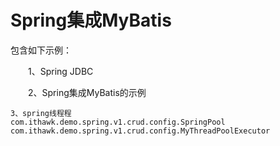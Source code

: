 # Spring集成MyBatis

包含如下示例：

　　1、Spring JDBC

　　2、Spring集成MyBatis的示例

    3、spring线程程
    com.ithawk.demo.spring.v1.crud.config.SpringPool
    com.ithawk.demo.spring.v1.crud.config.MyThreadPoolExecutor




